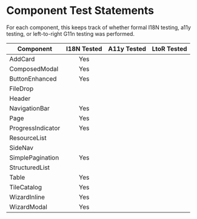 # Component Test Statements

For each component, this keeps track of whether formal I18N testing, a11y testing, or left-to-right G11n testing was performed.

| Component         | I18N Tested | A11y Tested | LtoR Tested |
| ----------------- | :---------: | ----------: | ----------- |
| AddCard           |     Yes     |             |             |
| ComposedModal     |     Yes     |             |             |
| ButtonEnhanced    |     Yes     |             |             |
| FileDrop          |             |             |             |
| Header            |             |             |             |
| NavigationBar     |     Yes     |             |             |
| Page              |     Yes     |             |             |
| ProgressIndicator |     Yes     |             |             |
| ResourceList      |             |             |             |
| SideNav           |             |             |             |
| SimplePagination  |     Yes     |             |             |
| StructuredList    |             |             |             |
| Table             |     Yes     |             |             |
| TileCatalog       |     Yes     |             |             |
| WizardInline      |     Yes     |             |             |
| WizardModal       |     Yes     |             |             |

